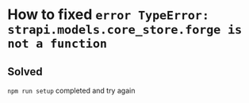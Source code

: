 # How to fixed `error TypeError: strapi.models.core_store.forge is not a function`

## Solved

`npm run setup` completed and try again
